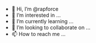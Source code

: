- 👋 Hi, I’m @rapforce
- 👀 I’m interested in ...
- 🌱 I’m currently learning ...
- 💞️ I’m looking to collaborate on ...
- 📫 How to reach me ...

<!---
rapforce/rapforce is a ✨ special ✨ repository because its `README.md` (this file) appears on your GitHub profile.
You can click the Preview link to take a look at your changes.
--->
